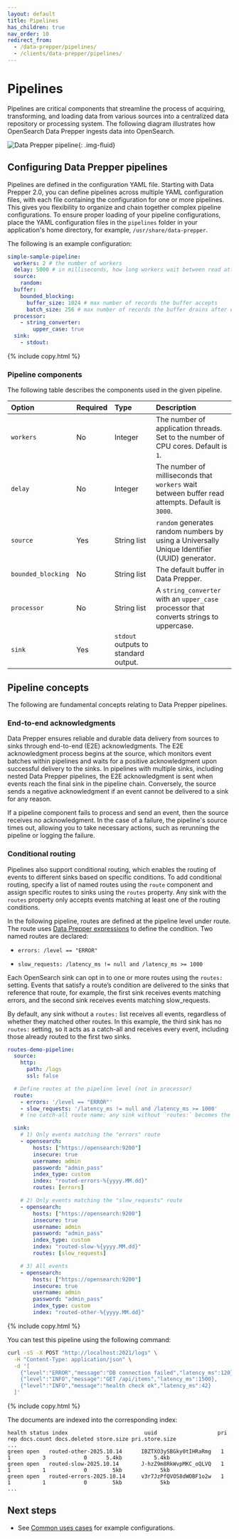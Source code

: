 ```yaml
---
layout: default
title: Pipelines
has_children: true
nav_order: 10
redirect_from:
  - /data-prepper/pipelines/
  - /clients/data-prepper/pipelines/
---
```


# Pipelines

Pipelines are critical components that streamline the process of acquiring, transforming, and loading data from various sources into a centralized data repository or processing system. The following diagram illustrates how OpenSearch Data Prepper ingests data into OpenSearch.

<img src="{{site.url}}{{site.baseurl}}/images/data-prepper-pipeline.png" alt="Data Prepper pipeline">{: .img-fluid}

## Configuring Data Prepper pipelines

Pipelines are defined in the configuration YAML file. Starting with Data Prepper 2.0, you can define pipelines across multiple YAML configuration files, with each file containing the configuration for one or more pipelines. This gives you flexibility to organize and chain together complex pipeline configurations. To ensure proper loading of your pipeline configurations, place the YAML configuration files in the `pipelines` folder in your application's home directory, for example, `/usr/share/data-prepper`.

The following is an example configuration:

```yml
simple-sample-pipeline:
  workers: 2 # the number of workers
  delay: 5000 # in milliseconds, how long workers wait between read attempts
  source:
    random:
  buffer:
    bounded_blocking:
      buffer_size: 1024 # max number of records the buffer accepts
      batch_size: 256 # max number of records the buffer drains after each read
  processor:
    - string_converter:
        upper_case: true
  sink:
    - stdout:
```
{% include copy.html %}

### Pipeline components

The following table describes the components used in the given pipeline.

Option | Required | Type        | Description
:--- | :--- |:------------| :---
`workers` | No | Integer | The number of application threads. Set to the number of CPU cores. Default is `1`. 
`delay` | No | Integer | The number of milliseconds that `workers` wait between buffer read attempts. Default is `3000`.
`source` | Yes | String list | `random` generates random numbers by using a Universally Unique Identifier (UUID) generator. 
`bounded_blocking` | No | String list | The default buffer in Data Prepper.
`processor` | No | String list | A `string_converter` with an `upper_case` processor that converts strings to uppercase.
`sink` | Yes | `stdout` outputs to standard output. 	

## Pipeline concepts

The following are fundamental concepts relating to Data Prepper pipelines.

### End-to-end acknowledgments

Data Prepper ensures reliable and durable data delivery from sources to sinks through end-to-end (E2E) acknowledgments. The E2E acknowledgment process begins at the source, which monitors event batches within pipelines and waits for a positive acknowledgment upon successful delivery to the sinks. In pipelines with multiple sinks, including nested Data Prepper pipelines, the E2E acknowledgment is sent when events reach the final sink in the pipeline chain. Conversely, the source sends a negative acknowledgment if an event cannot be delivered to a sink for any reason.

If a pipeline component fails to process and send an event, then the source receives no acknowledgment. In the case of a failure, the pipeline's source times out, allowing you to take necessary actions, such as rerunning the pipeline or logging the failure.

### Conditional routing

Pipelines also support conditional routing, which enables the routing of events to different sinks based on specific conditions. To add conditional routing, specify a list of named routes using the `route` component and assign specific routes to sinks using the `routes` property. Any sink with the `routes` property only accepts events matching at least one of the routing conditions.

In the following pipeline, routes are defined at the pipeline level under route. The route uses [Data Prepper expressions](https://github.com/opensearch-project/data-prepper/tree/main/examples) to define the condition. Two named routes are declared:

- `errors: /level == "ERROR"`

- `slow_requests: /latency_ms != null and /latency_ms >= 1000`

Each OpenSearch sink can opt in to one or more routes using the `routes:` setting. Events that satisfy a route’s condition are delivered to the sinks that reference that route, for example, the first sink receives events matching errors, and the second sink receives events matching slow_requests.

By default, any sink without a `routes:` list receives all events, regardless of whether they matched other routes. In this example, the third sink has no `routes:` setting, so it acts as a catch-all and receives every event, including those already routed to the first two sinks.

```yml
routes-demo-pipeline:
  source:
    http:
      path: /logs
      ssl: false

  # Define routes at the pipeline level (not in processor)
  route:
    - errors: '/level == "ERROR"'
    - slow_requests: '/latency_ms != null and /latency_ms >= 1000'
    # (no catch-all route name; any sink without `routes:` becomes the default)

  sink:
    # 1) Only events matching the "errors" route
    - opensearch:
        hosts: ["https://opensearch:9200"]
        insecure: true
        username: admin
        password: "admin_pass"
        index_type: custom
        index: "routed-errors-%{yyyy.MM.dd}"
        routes: [errors]

    # 2) Only events matching the "slow_requests" route
    - opensearch:
        hosts: ["https://opensearch:9200"]
        insecure: true
        username: admin
        password: "admin_pass"
        index_type: custom
        index: "routed-slow-%{yyyy.MM.dd}"
        routes: [slow_requests]

    # 3) All events
    - opensearch:
        hosts: ["https://opensearch:9200"]
        insecure: true
        username: admin
        password: "admin_pass"
        index_type: custom
        index: "routed-other-%{yyyy.MM.dd}"
```
{% include copy.html %}

You can test this pipeline using the following command:

```bash
curl -sS -X POST "http://localhost:2021/logs" \
  -H "Content-Type: application/json" \
  -d '[
    {"level":"ERROR","message":"DB connection failed","latency_ms":120},
    {"level":"INFO","message":"GET /api/items","latency_ms":1500},
    {"level":"INFO","message":"health check ok","latency_ms":42}
  ]'
```
{% include copy.html %}

The documents are indexed into the corresponding index:

```
health status index                        uuid                   pri rep docs.count docs.deleted store.size pri.store.size
...
green open   routed-other-2025.10.14      IBZTXO3ySBGky0tIHRaRmg   1   1          3            0      5.4kb          5.4kb
green open   routed-slow-2025.10.14       J-hzZ9m8RkWvpMKC_oQLVQ   1   1          1            0        5kb            5kb
green open   routed-errors-2025.10.14     v3r7JzPfQVOS8dWOBF1o2w   1   1          1            0        5kb            5kb
...
```

## Next steps

- See [Common uses cases]({{site.url}}{{site.baseurl}}/data-prepper/common-use-cases/common-use-cases/) for example configurations.
